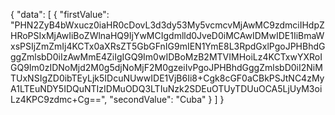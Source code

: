 {
    "data": [
        {
            "firstValue": "PHN2ZyB4bWxucz0iaHR0cDovL3d3dy53My5vcmcvMjAwMC9zdmciIHdpZHRoPSIxMjAwIiBoZWlnaHQ9IjYwMCIgdmlld0JveD0iMCAwIDMwIDE1IiBmaWxsPSIjZmZmIj4KCTx0aXRsZT5GbGFnIG9mIEN1YmE8L3RpdGxlPgoJPHBhdGggZmlsbD0iIzAwMmE4ZiIgIGQ9Im0wIDBoMzB2MTVIMHoiLz4KCTxwYXRoIGQ9Im0zIDNoMjd2M0g5djNoMjF2M0gzeiIvPgoJPHBhdGggZmlsbD0iI2NiMTUxNSIgZD0ibTEyLjk5IDcuNUwwIDE1VjB6Ii8+Cgk8cGF0aCBkPSJtNC4zMyA1LTEuNDY5IDQuNTIzIDMuODQ3LTIuNzk2SDEuOTUyTDUuOCA5LjUyM3oiLz4KPC9zdmc+Cg==",
            "secondValue": "Cuba"
        }
    ]
}
